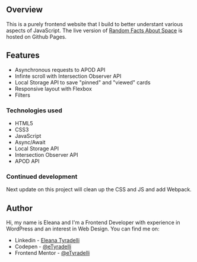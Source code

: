 ## Overview

This is a purely frontend website that I build to better understant various aspects of JavaScript. The live version of [Random Facts About Space](https://etyradelli.github.io/random-facts-about-space/) is hosted on Github Pages.

## Features

- Asynchronous requests to APOD API
- Infinte scroll with Intersection Observer API
- Local Storage API to save "pinned" and "viewed" cards
- Responsive layout with Flexbox
- Filters

### Technologies used

- HTML5
- CSS3
- JavaScript
- Async/Await
- Local Storage API
- Intersection Observer API
- APOD API

### Continued development

Next update on this project will clean up the CSS and JS and add Webpack.

## Author

Hi, my name is Eleana and I'm a Frontend Developer with experience in WordPress and an interest in Web Design. You can find me on:

- Linkedin - [Eleana Tyradelli](https://www.linkedin.com/in/eleanatyradelli/)
- Codepen - [@eTyradelli](https://codepen.io/eTyradelli)
- Frontend Mentor - [@eTyradelli](https://www.frontendmentor.io/profile/eTyradelli)
